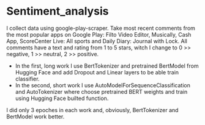 # Sentiment_analysis

I collect data using google-play-scraper. Take most recent comments from the most popular apps on Google Play:
Filto Video Editor, Musically, Cash App, ScoreCenter Live: All sports and Daily Diary: Journal with Lock. All comments have a text and rating from 1 to 5 stars, witch I change to 0 >> negative,  1 >> neutral, 2 >> positive.  <p>
- In the first, long work I use BertTokenizer and pretrained BertModel from Hugging Face and add Dropout and Linear layers to be able train classifier. 
- In the second, short work I use AutoModelForSequenceClassification and AutoTokenizer where choose pretrained BERT weights and train using Hugging Face builted function. 

I did only 3 epoches in each work and, obviously, BertTokenizer and BertModel work better. 

